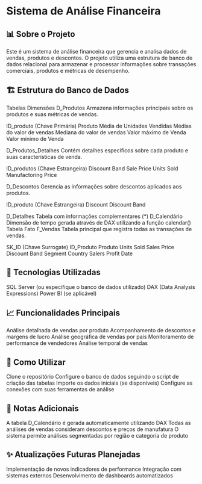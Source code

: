 # Sistema de Análise Financeira

## 📊 Sobre o Projeto

Este é um sistema de análise financeira que gerencia e analisa dados de vendas, produtos e descontos. O projeto utiliza uma estrutura de banco de dados relacional para armazenar e processar informações sobre transações comerciais, produtos e métricas de desempenho.

## 🏗️ Estrutura do Banco de Dados

Tabelas Dimensões
D_Produtos
Armazena informações principais sobre os produtos e suas métricas de vendas.

ID_produto (Chave Primária)
Produto
Média de Unidades Vendidas
Médias do valor de vendas
Mediana do valor de vendas
Valor máximo de Venda
Valor mínimo de Venda

D_Produtos_Detalhes
Contém detalhes específicos sobre cada produto e suas características de venda.

ID_produtos (Chave Estrangeira)
Discount Band
Sale Price
Units Sold
Manufactoring Price

D_Descontos
Gerencia as informações sobre descontos aplicados aos produtos.

ID_produto (Chave Estrangeira)
Discount
Discount Band

D_Detalhes
Tabela com informações complementares (*)
D_Calendário
Dimensão de tempo gerada através de DAX utilizando a função calendar()
Tabela Fato
F_Vendas
Tabela principal que registra todas as transações de vendas.

SK_ID (Chave Surrogate)
ID_Produto
Produto
Units Sold
Sales Price
Discount Band
Segment
Country
Salers
Profit
Date

## 🔧 Tecnologias Utilizadas

SQL Server (ou especifique o banco de dados utilizado)
DAX (Data Analysis Expressions)
Power BI (se aplicável)

## 📈 Funcionalidades Principais

Análise detalhada de vendas por produto
Acompanhamento de descontos e margens de lucro
Análise geográfica de vendas por país
Monitoramento de performance de vendedores
Análise temporal de vendas

## 🚀 Como Utilizar

Clone o repositório
Configure o banco de dados seguindo o script de criação das tabelas
Importe os dados iniciais (se disponíveis)
Configure as conexões com suas ferramentas de análise

## 📝 Notas Adicionais

A tabela D_Calendário é gerada automaticamente utilizando DAX
Todas as análises de vendas consideram descontos e preços de manufatura
O sistema permite análises segmentadas por região e categoria de produto

## ✨ Atualizações Futuras Planejadas

Implementação de novos indicadores de performance
Integração com sistemas externos
Desenvolvimento de dashboards automatizados
